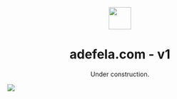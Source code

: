 <p align="center">
  <img src="https://github.com/AdefelaFakorode/Adefela/assets/102834064/9ef9e370-c1d9-4d93-84df-3457a5ddd1da" width="50" height="50"/>
</p>
<h1 align="center">
  adefela.com - v1
</h1>
<p align="center">
  Under construction.
</p>
<img src= "https://github.com/AdefelaFakorode/Adefela/assets/102834064/8bd410f1-422d-4558-85a1-d95c956822e8"/>
